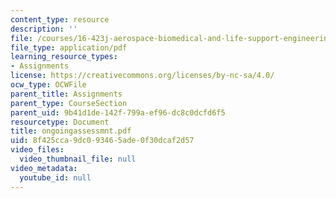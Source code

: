 ```yaml
---
content_type: resource
description: ''
file: /courses/16-423j-aerospace-biomedical-and-life-support-engineering-spring-2006/8f425cca9dc093465ade0f30dcaf2d57_ongoingassessmnt.pdf
file_type: application/pdf
learning_resource_types:
- Assignments
license: https://creativecommons.org/licenses/by-nc-sa/4.0/
ocw_type: OCWFile
parent_title: Assignments
parent_type: CourseSection
parent_uid: 9b41d1de-142f-799a-ef96-dc8c0dcfd6f5
resourcetype: Document
title: ongoingassessmnt.pdf
uid: 8f425cca-9dc0-9346-5ade-0f30dcaf2d57
video_files:
  video_thumbnail_file: null
video_metadata:
  youtube_id: null
---
```

